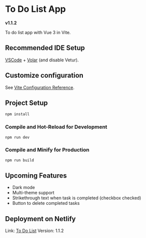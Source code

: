 # To Do List App

**v1.1.2**

To do list app with Vue 3 in Vite.

## Recommended IDE Setup

[VSCode](https://code.visualstudio.com/) + [Volar](https://marketplace.visualstudio.com/items?itemName=Vue.volar) (and disable Vetur).

## Customize configuration

See [Vite Configuration Reference](https://vite.dev/config/).

## Project Setup

```sh
npm install
```

### Compile and Hot-Reload for Development

```sh
npm run dev
```

### Compile and Minify for Production

```sh
npm run build
```

## Upcoming Features
- Dark mode
- Multi-theme support
- Strikethrough text when task is completed (checkbox checked)
- Button to delete completed tasks


## Deployment on Netlify
Link: [To Do List](https://to-do-list-alvaro-siesquen.netlify.app/)
Version: 1.1.2